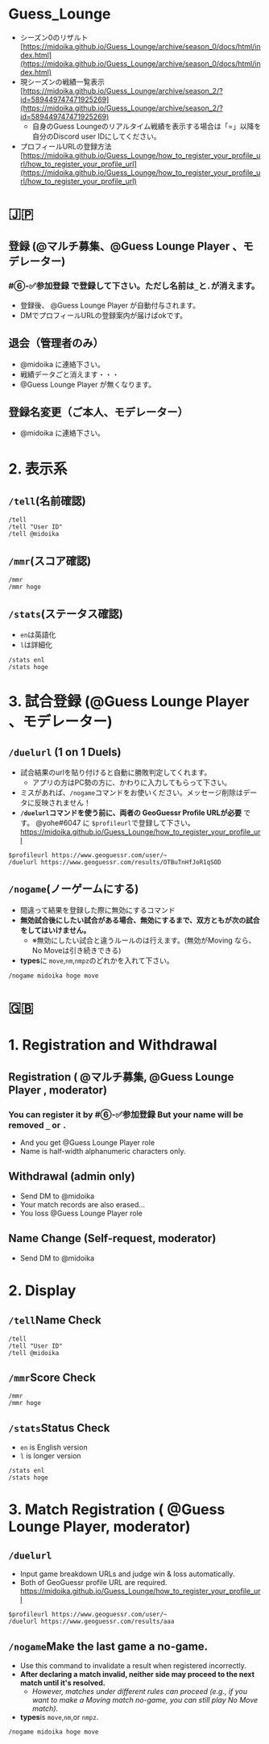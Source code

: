 # Guess_Lounge
- シーズン0のリザルト[https://midoika.github.io/Guess_Lounge/archive/season_0/docs/html/index.html](https://midoika.github.io/Guess_Lounge/archive/season_0/docs/html/index.html)
- 現シーズンの戦績一覧表示[https://midoika.github.io/Guess_Lounge/archive/season_2/?id=589449747471925269](https://midoika.github.io/Guess_Lounge/archive/season_2/?id=589449747471925269)
  - 自身のGuess Loungeのリアルタイム戦績を表示する場合は「=」以降を自分のDiscord user IDにしてください。
- プロフィールURLの登録方法 [https://midoika.github.io/Guess_Lounge/how_to_register_your_profile_url/how_to_register_your_profile_url](https://midoika.github.io/Guess_Lounge/how_to_register_your_profile_url/how_to_register_your_profile_url)

# 🇯🇵
## 登録 (@マルチ募集、@Guess Lounge Player 、モデレーター)
###  #⑥-✅参加登録 で登録して下さい。ただし名前は`_`と`.`が消えます。
- 登録後、 @Guess Lounge Player  が自動付与されます。
- DMでプロフィールURLの登録案内が届けばokです。
## 退会（管理者のみ）
- @midoika に連絡下さい。
- 戦績データごと消えます・・・
- @Guess Lounge Player が無くなります。
## 登録名変更（ご本人、モデレーター）
- @midoika に連絡下さい。
# 2. 表示系
## `/tell`(名前確認)
```
/tell
/tell "User ID"
/tell @midoika
```
## `/mmr`(スコア確認)
```
/mmr
/mmr hoge
```
## `/stats`(ステータス確認)
- `en`は英語化
- `l`は詳細化
```
/stats enl
/stats hoge
```

# 3. 試合登録 (@Guess Lounge Player 、モデレーター)
## `/duelurl` (1 on 1 Duels)
- 試合結果のurlを貼り付けると自動に勝敗判定してくれます。
  - アプリの方はPC勢の方に、かわりに入力してもらって下さい。
- ミスがあれば、`/nogame`コマンドをお使いください。メッセージ削除はデータに反映されません！
- **`/duelurl`コマンドを使う前に、両者の GeoGuessr Profile URLが必要** です。 @yohe#6047 に `$profileurl`で登録して下さい。
https://midoika.github.io/Guess_Lounge/how_to_register_your_profile_url
```
$profileurl https://www.geoguessr.com/user/~
/duelurl https://www.geoguessr.com/results/OTBuTnHfJoR1qSOD
```

## `/nogame`(ノーゲームにする)
- 間違って結果を登録した際に無効にするコマンド
- **無効試合後にしたい試合がある場合、無効にするまで、双方ともが次の試合をしてはいけません。**
  - ※無効にしたい試合と違うルールのは行えます。(無効がMoving なら、No Moveは引き続きできる)
- **types**に `move`,`nm`,`nmpz`のどれかを入れて下さい。
```
/nogame midoika hoge move
```

# 🇬🇧
# 1. Registration and Withdrawal
## Registration ( @マルチ募集, @Guess Lounge Player , moderator)
### You can register it by   #⑥-✅参加登録  But your name will be removed `_` or `.` 
- And you get @Guess Lounge Player role
- Name is half-width alphanumeric characters only.

## Withdrawal (admin only)
- Send DM to @midoika 
- Your match records are also erased...
- You loss @Guess Lounge Player role
## Name Change (Self-request, moderator)
- Send DM to @midoika 

# 2. Display
## `/tell`Name Check
```
/tell
/tell "User ID"
/tell @midoika
```
## `/mmr`Score Check
```
/mmr
/mmr hoge
```
## `/stats`Status Check
- `en` is English version
- `l` is longer version
```
/stats enl
/stats hoge
```
# 3. Match Registration ( @Guess Lounge Player, moderator)
## `/duelurl` 
- Input game breakdown URLs and judge win & loss automatically.
- Both of GeoGuessr profile URL are required.
https://midoika.github.io/Guess_Lounge/how_to_register_your_profile_url

```
$profileurl https://www.geoguessr.com/user/~
/duelurl https://www.geoguessr.com/results/aaa
```

## `/nogame`Make the last game a no-game. 
- Use this command to invalidate a result when registered incorrectly.
- **After declaring a match invalid, neither side may proceed to the next match until it's resolved.**
  - *However, matches under different rules can proceed (e.g., if you want to make a Moving match no-game, you can still play No Move match).*
- **types**is `move`,`nm`,or `nmpz`.
```
/nogame midoika hoge move
```
